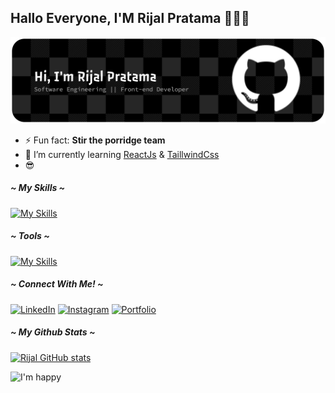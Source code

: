 ## Hallo Everyone, I'M Rijal Pratama 👋🧑‍💻

![Rijal Pratama](img/github-header-banner%20(2).png)


<!--
**Rijalpratama23/Rijalpratama23** is a ✨ _special_ ✨ repository because its `README.md` (this file) appears on your GitHub profile.

Here are some ideas to get you started:

- 🔭 I’m currently working on ...
- 🌱 I’m currently learning ...
- 👯 I’m looking to collaborate on ...
- 🤔 I’m looking for help with ...
- 💬 Ask me about ...
- 📫 How to reach me: ...
- 😄 Pronouns: ...
- ⚡ Fun fact: ...
-->

- ⚡ Fun fact: **Stir the porridge team**
- 🌱 I’m currently learning [ReactJs](https://react.dev/) & [TaillwindCss](https://tailwindcss.com/)
- 😎

##### ~ My Skills ~

[![My Skills](https://skillicons.dev/icons?i=html,css,js,bootstrap,tailwind,react,typescript,python,figma,nodejs&theme=light&perline=5)](https://skillicons.dev)

##### ~ Tools ~

[![My Skills](https://skillicons.dev/icons?i=figma,vscode,github,&theme=light&perline=5)](https://skillicons.dev)

##### ~ Connect With Me! ~

[![LinkedIn](https://img.shields.io/badge/LinkedIn-0077B5?style=for-the-badge&logo=linkedin&logoColor=white)](https://www.linkedin.com/in/rijal-pratama-6a4a28327) [![Instagram](https://img.shields.io/badge/Instagram-E4405F?style=for-the-badge&logo=instagram&logoColor=white)](https://www.instagram.com/rijalprtmaa_a/) [![Portfolio](https://img.shields.io/badge/Portfolio-255E63?style=for-the-badge&logo=About.me&logoColor=white)](https://rijalpratama23.github.io/rijalPratama_Portofolio/)

##### ~ My Github Stats ~

[![Rijal GitHub stats](https://github-readme-stats.vercel.app/api?username=Rijalpratama23&show_icons=true&theme=radical)](https://github.com/anuraghazra/github-readme-stats)

![I'm happy](https://media2.giphy.com/media/v1.Y2lkPTc5MGI3NjExbnFndmhhMjk0cWJuanNybjRnenI4bnU2bmk1NXZyaTh4ZDAwM2h5byZlcD12MV9pbnRlcm5hbF9naWZfYnlfaWQmY3Q9Zw/66M6ZwJkTLYikvhrqZ/giphy.gif)
